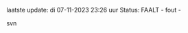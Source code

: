 laatste update: 
di 07-11-2023 23:26   uur 
Status: FAALT - fout - 
<div class="service R">svn</div>